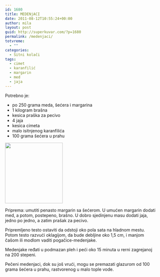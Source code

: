 ```yaml
---
id: 1680
title: MEDENjACI
date: 2011-08-12T10:55:24+00:00
author: mila
layout: post
guid: http://superkuvar.com/?p=1680
permalink: /medenjaci/
totvreme:
  - ""
categories:
  - Sitni kolači
tags:
  - cimet
  - karanfilić
  - margarin
  - med
  - jaja
---
```

Potrebno je:

  * po 250 grama meda, šećera i margarina
  * 1 kilogram brašna
  * kesica praška za pecivo
  * 4 jaja
  * kesica cimeta
  * malo isitnjenog karanfilića
  * 100 grama šećera u prahu

<img class="alignnone size-full wp-image-1687" title="belimedenjaci" src="//superkuvar.com/wp-content/uploads/2011/08/belimedenjaci-e1313146493221.jpg" alt="" width="190" height="200" /> 

Priprema: umutiti penasto margarin sa šećerom. U umućen margarin dodati med, a potom, postepeno, brašno. U dobro sjedinjenu masu dodati jaja, jedno po jedno, a zatim prašak za pecivo.

Pripremljeno testo ostaviti da odstoji oko pola sata na hladnom mestu. Potom testo razvući oklagijom, da bude debljine oko 1,5 cm, i manjom čašom ili modlom vaditi pogačice-medenjake.

Medenjake ređati u podmazan pleh i peći oko 15 minuta u rerni zagrejanoj na 200 stepeni.

Pečeni medenjaci, dok su još vrući, mogu se premazati glazurom od 100 grama šećera u prahu, rastvorenog u malo tople vode.
